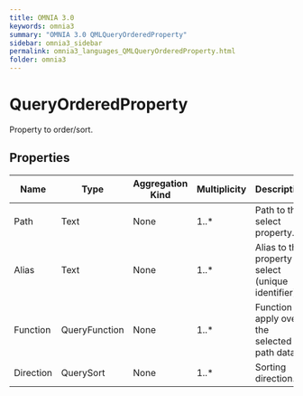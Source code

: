 ```yaml
---
title: OMNIA 3.0
keywords: omnia3
summary: "OMNIA 3.0 QMLQueryOrderedProperty"
sidebar: omnia3_sidebar
permalink: omnia3_languages_QMLQueryOrderedProperty.html
folder: omnia3
---
```


# QueryOrderedProperty
Property to order/sort.
## Properties

| Name | Type | Aggregation Kind | Multiplicity | Description |
| --------- | --------- | --------- | --------- | --------- |
| Path | Text | None | 1..* | Path to the select property. |
| Alias | Text | None | 1..* | Alias to the property to select (unique identifier). |
| Function | QueryFunction | None | 1..* | Function to apply over the selected path data. |
| Direction | QuerySort | None | 1..* | Sorting direction. |

